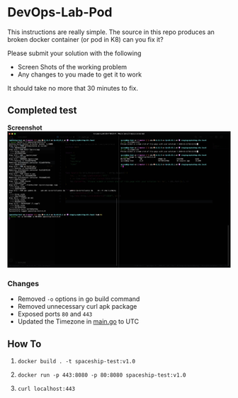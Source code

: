 # DevOps-Lab-Pod

This instructions are really simple.  The source in this repo produces an broken docker container (or pod in K8) can you fix it?

Please submit your solution with the following 
* Screen Shots of the working problem 
* Any changes to you made to get it to work

It should take no more that 30 minutes to fix. 


## Completed test
**Screenshot**
![alt text](./img1.png "Screenshot of working container")

### Changes
- Removed `-o` options in go build command
- Removed unnecessary curl apk package
- Exposed ports `80` and `443`
- Updated the Timezone in [main.go](main.go) to UTC

## How To
1. `docker build . -t spaceship-test:v1.0`

2. `docker run -p 443:8080 -p 80:8080 spaceship-test:v1.0`

3. `curl localhost:443`
